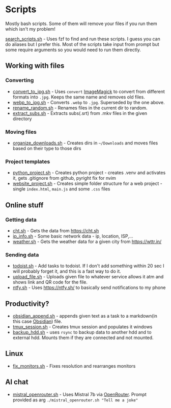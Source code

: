 # Scripts
Mostly bash scripts.
Some of them will remove your files if you run them which isn't my problem!

[search_scripts.sh](search_scripts.sh) - Uses fzf to find and run these scripts. I guess you can do aliases but I prefer this.
Most of the scripts take input from prompt but some require arguments so you would need to run them directly.

## Working with files
### Converting
- [convert_to_jpg.sh](convert_to_jpg.sh) - Uses `convert` [ImageMagick](https://imagemagick.org/script/convert.php) to convert from different formats into `.jpg`. Keeps the same name and removes old files.
- [webp_to_jpg.sh](webp_to_jpg.sh) - Converts `.webp` to `.jpg`. Superseded by the one above.
- [rename_random.sh](rename_random.sh) - Renames files in the current dir to random.
- [extract_subs.sh](extract_subs.sh) - Extracts subs(.srt) from .mkv files in the given directory

### Moving files
- [organize_downloads.sh](organize_downloads.sh) - Creates dirs in `~/Downloads` and moves files based on their type to those dirs

### Project templates
- [python_project.sh](python_project.sh) - Creates python project - creates .venv and activates it, gets .gitignore from github, pyright fix for nvim
- [website_project.sh](website_project.sh) - Creates simple folder structure for a web project - single `index.html`, `main.js` and some `.css` files

## Online stuff
### Getting data
- [cht.sh](cht.sh) - Gets the data from https://cht.sh
- [ip_info.sh](ip_info.sh) - Some basic network data - ip, location, ISP,...
- [weather.sh](weather.sh) - Gets the weather data for a given city from https://wttr.in/

### Sending data
- [todoist.sh](todoist.sh) - Add tasks to todoist. If I don't add something within 20 sec I will probably forget it, and this is a fast way to do it.
- [upload_file.sh](upload_file.sh) - Uploads given file to whatever service allows it atm and shows link and QR code for the file.
- [ntfy.sh](ntfy.sh) - Uses https://ntfy.sh/ to basically send notifications to my phone 

## Productivity?
- [obsidian_append.sh](obsidian_append.sh) - appends given text as a task to a markdown(in this case [Obsidian](https://obsidian.md/)) file.
- [tmux_session.sh](tmux_session.sh) - Creates tmux session and populates it windows
- [backup_hdd.sh](backup_hdd.sh) - uses `rsync` to backup data to another hdd and to external hdd. Mounts them if they are connected and not mounted.

## Linux
- [fix_monitors.sh](fix_monitors.sh) - Fixes resolution and rearranges monitors

## AI chat
- [mistral_openrouter.sh](mistral_openrouter.sh) - Uses Mistral 7b via [OpenRouter](https://openrouter.ai/). Prompt provided as arg `./mistral_openrouter.sh "Tell me a joke"`

